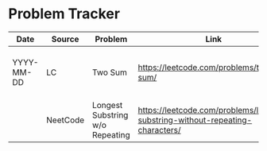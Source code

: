 # Problem Tracker

| Date       | Source   | Problem                         | Link                                                                          | Pattern        | DS    | Diff   | Status       | Time | Notes                  |
|------------|----------|---------------------------------|-------------------------------------------------------------------------------|----------------|-------|--------|--------------|------|------------------------|
| YYYY-MM-DD | LC       | Two Sum                         | https://leetcode.com/problems/two-sum/                                        | Hash Map       | Array | Easy   | Solved/Retry | 24m  | off-by-one in 2nd pass |
|            | NeetCode | Longest Substring w/o Repeating | https://leetcode.com/problems/longest-substring-without-repeating-characters/ | Sliding Window | Map   | Medium |              |      |                        |
